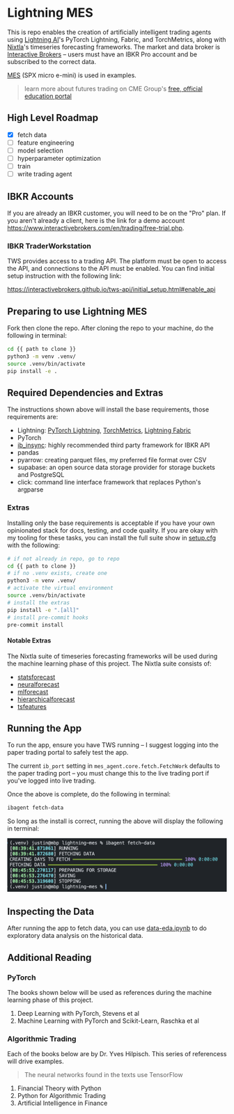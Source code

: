 # Lightning MES

<!-- # Copyright Justin R. Goheen.
#
# Licensed under the Apache License, Version 2.0 (the "License");
# you may not use this file except in compliance with the License.
# You may obtain a copy of the License at
#
#     http://www.apache.org/licenses/LICENSE-2.0
#
# Unless required by applicable law or agreed to in writing, software
# distributed under the License is distributed on an "AS IS" BASIS,
# WITHOUT WARRANTIES OR CONDITIONS OF ANY KIND, either express or implied.
# See the License for the specific language governing permissions and
# limitations under the License. -->

This is repo enables the creation of artificially intelligent trading agents using [Lightning AI](https://lightning.ai/)'s PyTorch Lightning, Fabric, and TorchMetrics, along with [Nixtla](https://www.nixtla.io/)'s timeseries forecasting frameworks. The market and data broker is [Interactive Brokers](https://www.interactivebrokers.com/en/home.php) – users must have an IBKR Pro account and be subscribed to the correct data.

[MES](https://www.cmegroup.com/markets/equities/sp/micro-e-mini-sandp-500.html) (SPX micro e-mini) is used in examples.

> learn more about futures trading on CME Group's [free, official education portal](official)

## High Level Roadmap

- [x] fetch data
- [ ] feature engineering
- [ ] model selection
- [ ] hyperparameter optimization
- [ ] train
- [ ] write trading agent

## IBKR Accounts

If you are already an IBKR customer, you will need to be on the "Pro" plan. If you aren't already a client, here is the link for a demo account https://www.interactivebrokers.com/en/trading/free-trial.php.

### IBKR TraderWorkstation

TWS provides access to a trading API. The platform must be open to access the API, and connections to the API must be enabled. You can find initial setup instruction with the following link:

https://interactivebrokers.github.io/tws-api/initial_setup.html#enable_api

## Preparing to use Lightning MES

Fork then clone the repo. After cloning the repo to your machine, do the following in terminal:

```bash
cd {{ path to clone }}
python3 -m venv .venv/
source .venv/bin/activate
pip install -e .
```

## Required Dependencies and Extras

The instructions shown above will install the base requirements, those requirements are:

- Lightning: [PyTorch Lightning](https://lightning.ai/docs/pytorch/stable/), [TorchMetrics](https://torchmetrics.readthedocs.io/en/stable/), [Lightning Fabric](https://lightning.ai/docs/fabric/stable/)
- PyTorch
- [ib_insync](https://github.com/erdewit/ib_insync): highly recommended third party framework for IBKR API
- pandas
- pyarrow: creating parquet files, my preferred file format over CSV
- supabase: an open source data storage provider for storage buckets and PostgreSQL
- click: command line interface framework that replaces Python's argparse

### Extras

Installing only the base requirements is acceptable if you have your own opinionated stack for docs, testing, and code quality. If you are okay with my tooling for these tasks, you can install the full suite show in [setup.cfg](./setup.cfg) with the following:

```bash
# if not already in repo, go to repo
cd {{ path to clone }}
# if no .venv exists, create one
python3 -m venv .venv/
# activate the virtual environment
source .venv/bin/activate
# install the extras
pip install -e ".[all]"
# install pre-commit hooks
pre-commit install
```

#### Notable Extras

The Nixtla suite of timeseries forecasting frameworks will be used during the machine learning phase of this project. The Nixtla suite consists of:

- [statsforecast](https://github.com/Nixtla/statsforecast)
- [neuralforecast](https://github.com/Nixtla/neuralforecast)
- [mlforecast](https://github.com/Nixtla/mlforecast)
- [hierarchicalforecast](https://github.com/Nixtla/hierarchicalforecast)
- [tsfeatures](https://github.com/Nixtla/tsfeatures)

## Running the App

To run the app, ensure you have TWS running – I suggest logging into the paper trading portal to safely test the app.

The current `ib_port` setting in `mes_agent.core.fetch.FetchWork` defaults to the paper trading port – you must change this to the live trading port if you've logged into live trading.

Once the above is complete, do the following in terminal:

```bash
ibagent fetch-data
```

So long as the install is correct, running the above will display the following in terminal:

![](docs/assets/fetch_data.png)

## Inspecting the Data

After running the app to fetch data, you can use [data-eda.ipynb](./notebooks/data-eda.ipynb) to do exploratory data analysis on the historical data.

## Additional Reading

### PyTorch

The books shown below will be used as references during the machine learning phase of this project.

1. Deep Learning with PyTorch, Stevens et al
2. Machine Learning with PyTorch and Scikit-Learn, Raschka et al

### Algorithmic Trading

Each of the books below are by Dr. Yves Hilpisch. This series of referencess will drive examples.

> The neural networks found in the texts use TensorFlow

1. Financial Theory with Python
2. Python for Algorithmic Trading
3. Artificial Intelligence in Finance
